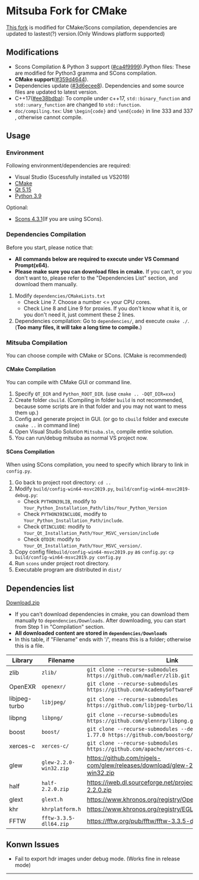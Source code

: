 Mitsuba Fork for CMake
===================================

[This fork](https://github.com/VicentChen/mitsuba/tree/cmake) is modified for CMake/Scons compilation, dependencies are updated to lastest(?) version.(Only Windows platform supported)

## Modifications
 - Scons Compilation & Python 3 support ([#ca4f9999](https://github.com/VicentChen/mitsuba/commit/ca4f99998dc15e56b042192b5ce2df746dba7214)).Python files: These are modified for Python3 gramma and SCons compilation.
 - **CMake support**([#359d4644](https://github.com/VicentChen/mitsuba/commit/359d4644cdfc926bbb0d2a54a0813bab3826e9da)).
 - Dependencies update ([#3d6ecee8](https://github.com/VicentChen/mitsuba/commit/3d6ecee82bb29112c13658a9ee9eb06ceb500341)). Dependencies and some source files are updated to latest version.
 - C++17([#ee38bdba](https://github.com/VicentChen/mitsuba/commit/ee38bdba421548bca706d843a53956714f242763)): To compile under c++17, `std::binary_function` and `std::unary_function` are changed to `std::function`.
 - `doc/compiling.tex`: Use `\begin{code}` and `\end{code}` in line 333 and 337 , otherwise cannot compile.

## Usage

### Environment
Following environment/dependencies are required:
 - Visual Studio (Sucessfully installed us VS2019)
 - [CMake](https://cmake.org/download/)
 - [Qt 5.15](https://www.qt.io/offline-installers)
 - [Python 3.9](https://www.python.org/)

Optional:
 - [Scons 4.3.1](https://pypi.org/project/SCons/)(If you are using SCons).

### Dependencies Compilation
Before you start, please notice that:
 - **All commands below are required to execute under VS Command Prompt(x64).**
 - **Please make sure you can download files in cmake.** If you can't, or you don't want to, please refer to the "Dependencies List" section, and download them manually.

1. Modify `dependencies/CMakeLists.txt`
	- Check Line 7. Choose a number <= your CPU cores.
	- Check Line 8 and Line 9 for proxies. If you don't know what it is, or you don't need it, just comment these 2 lines.
2. Dependencies compilation: Go to `dependencies/`, and execute `cmake ./`. (**Too many files, it will take a long time to compile.**)

### Mitsuba Compilation

You can choose compile with CMake or SCons. (CMake is recommended)

#### CMake Compilation
You can compile with CMake GUI or command line.

1. Specify `QT_DIR` and `Python_ROOT_DIR`. (use `cmake .. -DQT_DIR=xxx`)
2. Create folder `cbuild`. (Compiling in folder `build` is not recommended, because some scripts are in that folder and you may not want to mess them up.)
3. Config and generate project in GUI. (or go to `cbuild` folder and execute `cmake ..` in command line)
4. Open Visual Studio Solution `Mitsuba.sln`, compile entire solution.
5. You can run/debug mitsuba as normal VS project now.

#### SCons Compilation
When using SCons compilation, you need to specify which library to link in `config.py`.

1. Go back to project root directory: `cd ..`
2. Modify `build/config-win64-msvc2019.py`, `build/config-win64-msvc2019-debug.py`:
	- Check `PYTHON39LIB`, modify to `Your_Python_Installation_Path/libs/Your_Python_Version`
	- Check `PYTHON39INCLUDE`, modify to `Your_Python_Installation_Path/include`.
	- Check `QTINCLUDE`: modify to `Your_Qt_Installation_Path/Your_MSVC_version/include`
	- Check `QTDIR`: modify to `Your_Qt_Installation_Path/Your_MSVC_version/`.
3. Copy config file`build/config-win64-msvc2019.py` as `config.py`: `cp build/config-win64-msvc2019.py config.py`
4. Run `scons` under project root directory.
5. Executable program are distributed in `dist/`

## Dependencies list


[Download.zip](https://nankai.feishu.cn/file/IkEGbl9twopMk0x44lvcQLprnJf?from=from_copylink)

 - If you can't download dependencies in cmake, you can download them manually to `dependencies/Downloads`. After downloading, you can start from Step 1 in "Compilation" section.
 - **All downloaded content are stored in `dependencies/Downloads`**
 - In this table, if "Filename" ends with '/', means this is a folder; otherwise this is a file.

| Library | Filename | Link |
| ------- | -------  | ---- |
| zlib | `zlib/` | `git clone --recurse-submodules https://github.com/madler/zlib.git` |
| OpenEXR | `openexr/` | `git clone --recurse-submodules https://github.com/AcademySoftwareFoundation/openexr.git` |
| libjpeg-turbo | `libjpeg/` | `git clone --recurse-submodules https://github.com/libjpeg-turbo/libjpeg-turbo.git` |
| libpng | `libpng/` | `git clone --recurse-submodules https://github.com/glennrp/libpng.git` |
| boost | `boost/` | `git clone --recurse-submodules --depth=1 --branch=boost-1.77.0 https://github.com/boostorg/boost.git`
| xerces-c | `xerces-c/` | `git clone --recurse-submodules https://github.com/apache/xerces-c.git` |
| glew | `glew-2.2.0-win32.zip` | https://github.com/nigels-com/glew/releases/download/glew-2.2.0/glew-2.2.0-win32.zip |
| half | `half-2.2.0.zip` | https://iweb.dl.sourceforge.net/project/half/half/2.2.0/half-2.2.0.zip |
| glext | `glext.h` | https://www.khronos.org/registry/OpenGL/api/GL/glext.h |
| khr | `khrplatform.h` | https://www.khronos.org/registry/EGL/api/KHR/khrplatform.h |
| FFTW | `fftw-3.3.5-dll64.zip` | https://fftw.org/pub/fftw/fftw-3.3.5-dll64.zip |

## Konwn Issues
 - Fail to export hdr images under debug mode. (Works fine in release mode)

---

